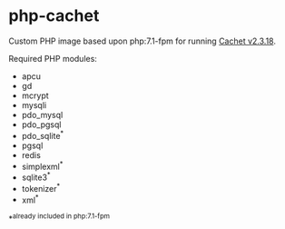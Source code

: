 # php-cachet

Custom PHP image based upon php:7.1-fpm for running [Cachet v2.3.18](https://github.com/CachetHQ/Cachet/tree/v2.3.18).

Required PHP modules:

- apcu
- gd
- mcrypt
- mysqli
- pdo_mysql
- pdo_pgsql
- pdo_sqlite<sup>\*</sup>
- pgsql
- redis
- simplexml<sup>\*</sup>
- sqlite3<sup>\*</sup>
- tokenizer<sup>\*</sup>
- xml<sup>\*</sup>

\*<sup>already included in php:7.1-fpm</sup>
